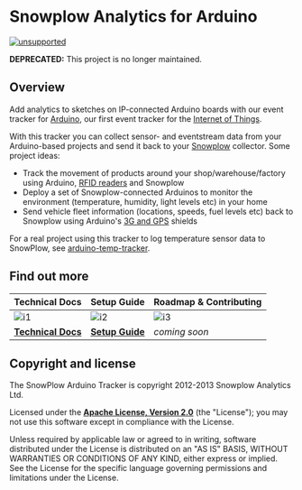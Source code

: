 # Snowplow Analytics for Arduino 

[![unsupported]][tracker-classificiation] 

**DEPRECATED:** This project is no longer maintained.

## Overview

Add analytics to sketches on IP-connected Arduino boards with our event tracker for [Arduino][arduino], our first event tracker for the [Internet of Things][iot].

With this tracker you can collect sensor- and eventstream data from your Arduino-based projects and send it back to your [Snowplow][snowplow] collector. Some project ideas:

* Track the movement of products around your shop/warehouse/factory using Arduino, [RFID readers][arduino-rfid] and Snowplow
* Deploy a set of Snowplow-connected Arduinos to monitor the environment (temperature, humidity, light levels etc) in your home
* Send vehicle fleet information (locations, speeds, fuel levels etc) back to Snowplow using Arduino's [3G and GPS][3g-gps] shields 

For a real project using this tracker to log temperature sensor data to SnowPlow, see [arduino-temp-tracker][arduino-temp-tracker].

## Find out more

| Technical Docs                  | Setup Guide               | Roadmap & Contributing               |         
|---------------------------------|---------------------------|--------------------------------------|
| ![i1][techdocs-image]          | ![i2][setup-image]       | ![i3][roadmap-image]                |
| **[Technical Docs][techdocs]** | **[Setup Guide][setup]** | _coming soon_                        |

## Copyright and license

The SnowPlow Arduino Tracker is copyright 2012-2013 Snowplow Analytics Ltd.

Licensed under the **[Apache License, Version 2.0][license]** (the "License");
you may not use this software except in compliance with the License.

Unless required by applicable law or agreed to in writing, software
distributed under the License is distributed on an "AS IS" BASIS,
WITHOUT WARRANTIES OR CONDITIONS OF ANY KIND, either express or implied.
See the License for the specific language governing permissions and
limitations under the License.

[arduino]: http://arduino.cc/
[iot]: http://www.forbes.com/sites/ericsavitz/2013/01/14/ces-2013-the-break-out-year-for-the-internet-of-things/
[snowplow]: https://github.com/snowplow/snowplow
[arduino-rfid]: http://arduino.cc/blog/category/wireless/rfid/
[3g-gps]: http://www.cooking-hacks.com/index.php/documentation/tutorials/arduino-3g-gprs-gsm-gps

[arduino-temp-tracker]: https://github.com/alexanderdean/arduino-temp-tracker

[techdocs-image]: https://d3i6fms1cm1j0i.cloudfront.net/github/images/techdocs.png
[setup-image]: https://d3i6fms1cm1j0i.cloudfront.net/github/images/setup.png
[roadmap-image]: https://d3i6fms1cm1j0i.cloudfront.net/github/images/roadmap.png
[techdocs]: https://github.com/snowplow/snowplow/wiki/Arduino-Tracker
[setup]: https://github.com/snowplow/snowplow/wiki/Arduino-Tracker-Setup

[license]: http://www.apache.org/licenses/LICENSE-2.0

[tracker-classificiation]: https://github.com/snowplow/snowplow/wiki/Tracker-Maintenance-Classification
[unsupported]: https://img.shields.io/static/v1?style=flat&label=Snowplow&message=Unsupported&color=24292e&labelColor=lightgrey&logo=data:image/png;base64,iVBORw0KGgoAAAANSUhEUgAAABAAAAAQCAMAAAAoLQ9TAAAAeFBMVEVMaXGXANeYANeXANZbAJmXANeUANSQAM+XANeMAMpaAJhZAJeZANiXANaXANaOAM2WANVnAKWXANZ9ALtmAKVaAJmXANZaAJlXAJZdAJxaAJlZAJdbAJlbAJmQAM+UANKZANhhAJ+EAL+BAL9oAKZnAKVjAKF1ALNBd8J1AAAAKHRSTlMAa1hWXyteBTQJIEwRgUh2JjJon21wcBgNfmc+JlOBQjwezWF2l5dXzkW3/wAAAHpJREFUeNokhQOCA1EAxTL85hi7dXv/E5YPCYBq5DeN4pcqV1XbtW/xTVMIMAZE0cBHEaZhBmIQwCFofeprPUHqjmD/+7peztd62dWQRkvrQayXkn01f/gWp2CrxfjY7rcZ5V7DEMDQgmEozFpZqLUYDsNwOqbnMLwPAJEwCopZxKttAAAAAElFTkSuQmCC 

